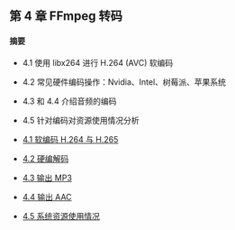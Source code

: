## 第 4 章 FFmpeg 转码

#### 摘要
- 4.1 使用 libx264 进行 H.264 (AVC) 软编码
- 4.2 常见硬件编码操作：Nvidia、Intel、树莓派、苹果系统
- 4.3 和 4.4 介绍音频的编码
- 4.5 针对编码对资源使用情况分析

- [4.1 软编码 H.264 与 H.265](./4.1.md)
- [4.2 硬编解码](./4.2.md)
- [4.3 输出 MP3](./4.3.md)
- [4.4 输出 AAC](./4.4.md)
- [4.5 系统资源使用情况](./4.5.md)